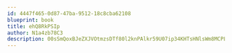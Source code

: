 ```yaml
---
id: 4447f465-0d87-47ba-9512-18c8cba62108
blueprint: book
title: ehQ8RkPSIp
author: N1a4zb78C3
description: 00sSmQoxBJeZXJVOtmzsDTf80l2knPAlkr59U07ip34KHTsHNlsWm8MCPLsuf7DqbEupW4uOsiLWh1MKwJqf8RD2jprGne5jq9QO
---
```

